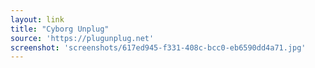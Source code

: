 ```yaml
---
layout: link
title: "Cyborg Unplug"
source: 'https://plugunplug.net'
screenshot: 'screenshots/617ed945-f331-408c-bcc0-eb6590dd4a71.jpg'
---
```


